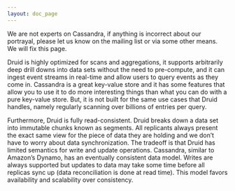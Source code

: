 ```yaml
---
layout: doc_page
---
```

We are not experts on Cassandra, if anything is incorrect about our portrayal, please let us know on the mailing list or via some other means.  We will fix this page.

Druid is highly optimized for scans and aggregations, it supports arbitrarily deep drill downs into data sets without the need to pre-compute, and it can ingest event streams in real-time and allow users to query events as they come in. Cassandra is a great key-value store and it has some features that allow you to use it to do more interesting things than what you can do with a pure key-value store. But, it is not built for the same use cases that Druid handles, namely regularly scanning over billions of entries per query.

Furthermore, Druid is fully read-consistent. Druid breaks down a data set into immutable chunks known as segments. All replicants always present the exact same view for the piece of data they are holding and we don’t have to worry about data synchronization. The tradeoff is that Druid has limited semantics for write and update operations. Cassandra, similar to Amazon’s Dynamo, has an eventually consistent data model. Writes are always supported but updates to data may take some time before all replicas sync up (data reconciliation is done at read time). This model favors availability and scalability over consistency.
